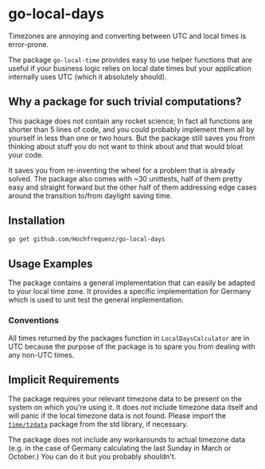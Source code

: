 # go-local-days

Timezones are annoying and converting between UTC and local times is error-prone.

The package `go-local-time` provides easy to use helper functions that are useful if your business logic relies on local date times but your application internally uses UTC (which it absolutely should).

## Why a package for such trivial computations?
This package does not contain any rocket science; In fact all functions are shorter than 5 lines of code, and you could probably implement them all by yourself in less than one or two hours.
But the package still saves you from thinking about stuff you do not want to think about and that would bloat your code.

It saves you from re-inventing the wheel for a problem that is already solved.
The package also comes with ~30 unittests, half of them pretty easy and straight forward but the other half of them addressing edge cases around the transition to/from daylight saving time.

## Installation

```bash
go get github.com/Hochfrequenz/go-local-days
```

## Usage Examples
The package contains a general implementation that can easily be adapted to your local time zone.
It provides a specific implementation for Germany which is used to unit test the general implementation. 

<!-- todo: add go playground example here -->

### Conventions
All times returned by the packages function in `LocalDaysCalculator` are in UTC because the purpose of the package is to spare you from dealing with any non-UTC times.

## Implicit Requirements

The package requires your relevant timezone data to be present on the system on which you're using it.
It does _not_ include timezone data itself and will panic if the local timezone data is not found.
Please import the [`time/tzdata`](https://pkg.go.dev/time/tzdata) package from the std library, if necessary.

The package does not include any workarounds to actual timezone data (e.g. in the case of Germany calculating the last Sunday in March or October.)
You can do it but you probably shouldn't.
